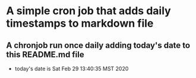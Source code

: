 A simple cron job that adds daily timestamps to markdown file
============================================================
## A chronjob run once daily adding today's date to this README.md file
* today's date is Sat Feb 29 13:40:35 MST 2020
